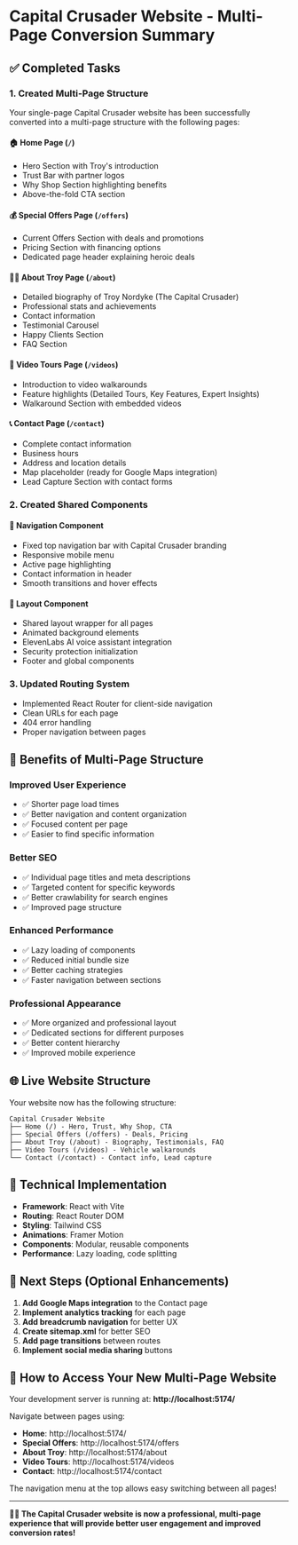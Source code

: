# Capital Crusader Website - Multi-Page Conversion Summary

## ✅ Completed Tasks

### 1. Created Multi-Page Structure
Your single-page Capital Crusader website has been successfully converted into a multi-page structure with the following pages:

#### 🏠 **Home Page** (`/`)
- Hero Section with Troy's introduction
- Trust Bar with partner logos
- Why Shop Section highlighting benefits
- Above-the-fold CTA section

#### 💰 **Special Offers Page** (`/offers`)
- Current Offers Section with deals and promotions
- Pricing Section with financing options
- Dedicated page header explaining heroic deals

#### 👨‍💼 **About Troy Page** (`/about`)
- Detailed biography of Troy Nordyke (The Capital Crusader)
- Professional stats and achievements
- Contact information
- Testimonial Carousel
- Happy Clients Section
- FAQ Section

#### 🎥 **Video Tours Page** (`/videos`)
- Introduction to video walkarounds
- Feature highlights (Detailed Tours, Key Features, Expert Insights)
- Walkaround Section with embedded videos

#### 📞 **Contact Page** (`/contact`)
- Complete contact information
- Business hours
- Address and location details
- Map placeholder (ready for Google Maps integration)
- Lead Capture Section with contact forms

### 2. Created Shared Components

#### 🧭 **Navigation Component**
- Fixed top navigation bar with Capital Crusader branding
- Responsive mobile menu
- Active page highlighting
- Contact information in header
- Smooth transitions and hover effects

#### 🎨 **Layout Component**
- Shared layout wrapper for all pages
- Animated background elements
- ElevenLabs AI voice assistant integration
- Security protection initialization
- Footer and global components

### 3. Updated Routing System
- Implemented React Router for client-side navigation
- Clean URLs for each page
- 404 error handling
- Proper navigation between pages

## 🚀 Benefits of Multi-Page Structure

### **Improved User Experience**
- ✅ Shorter page load times
- ✅ Better navigation and content organization
- ✅ Focused content per page
- ✅ Easier to find specific information

### **Better SEO**
- ✅ Individual page titles and meta descriptions
- ✅ Targeted content for specific keywords
- ✅ Better crawlability for search engines
- ✅ Improved page structure

### **Enhanced Performance**
- ✅ Lazy loading of components
- ✅ Reduced initial bundle size
- ✅ Better caching strategies
- ✅ Faster navigation between sections

### **Professional Appearance**
- ✅ More organized and professional layout
- ✅ Dedicated sections for different purposes
- ✅ Better content hierarchy
- ✅ Improved mobile experience

## 🌐 Live Website Structure

Your website now has the following structure:
```
Capital Crusader Website
├── Home (/) - Hero, Trust, Why Shop, CTA
├── Special Offers (/offers) - Deals, Pricing
├── About Troy (/about) - Biography, Testimonials, FAQ
├── Video Tours (/videos) - Vehicle walkarounds
└── Contact (/contact) - Contact info, Lead capture
```

## 🔧 Technical Implementation

- **Framework**: React with Vite
- **Routing**: React Router DOM
- **Styling**: Tailwind CSS
- **Animations**: Framer Motion
- **Components**: Modular, reusable components
- **Performance**: Lazy loading, code splitting

## 🎯 Next Steps (Optional Enhancements)

1. **Add Google Maps integration** to the Contact page
2. **Implement analytics tracking** for each page
3. **Add breadcrumb navigation** for better UX
4. **Create sitemap.xml** for better SEO
5. **Add page transitions** between routes
6. **Implement social media sharing** buttons

## 🚀 How to Access Your New Multi-Page Website

Your development server is running at: **http://localhost:5174/**

Navigate between pages using:
- **Home**: http://localhost:5174/
- **Special Offers**: http://localhost:5174/offers
- **About Troy**: http://localhost:5174/about
- **Video Tours**: http://localhost:5174/videos
- **Contact**: http://localhost:5174/contact

The navigation menu at the top allows easy switching between all pages!

---

**🦸‍♂️ The Capital Crusader website is now a professional, multi-page experience that will provide better user engagement and improved conversion rates!**
